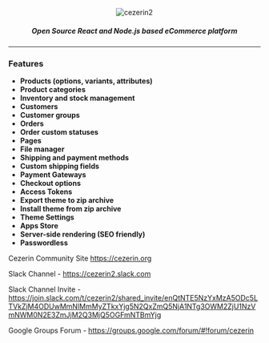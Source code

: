 <p align="center">
  <img src="https://cezerin.org/assets/images/shortcut.png" alt="cezerin2" />
</p>
<h5 align="center">
Open Source React and Node.js based eCommerce platform
</h5>

---

### Features

  - **Products (options, variants, attributes)**
  - **Product categories**
  - **Inventory and stock management**
  - **Customers**
  - **Customer groups**
  - **Orders**
  - **Order custom statuses**
  - **Pages**
  - **File manager**
  - **Shipping and payment methods**
  - **Custom shipping fields**
  - **Payment Gateways**
  - **Checkout options**
  - **Access Tokens**
  - **Export theme to zip archive**
  - **Install theme from zip archive**
  - **Theme Settings**
  - **Apps Store**
  - **Server-side rendering (SEO friendly)**
  - **Passwordless**

Cezerin Community Site https://cezerin.org

Slack Channel - https://cezerin2.slack.com

Slack Channel Invite - https://join.slack.com/t/cezerin2/shared_invite/enQtNTE5NzYxMzA5ODc5LTVkZjM4ODUwMmNlMmMyZTkxYjg5N2QxZmQ5NjA1NTg3OWM2ZjU1NzVmNWM0N2E3ZmJjM2Q3MjQ5OGFmNTBmYjg

Google Groups Forum - https://groups.google.com/forum/#!forum/cezerin

